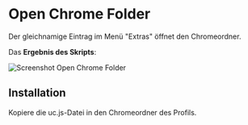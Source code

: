 # Open Chrome Folder
Der gleichnamige Eintrag im Menü "Extras" öffnet den Chromeordner.

Das **Ergebnis des Skripts**:

![Screenshot Open Chrome Folder](https://github.com/ardiman/userChrome.js/raw/master/openchromefolder/scr_openchrfold.png)

## Installation
Kopiere die uc.js-Datei in den Chromeordner des Profils.


